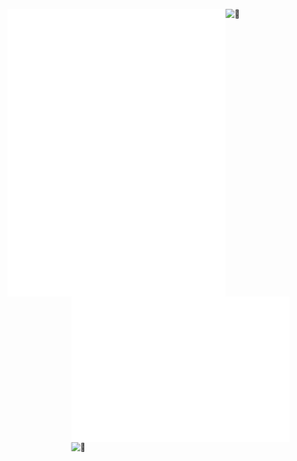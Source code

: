 
[<img align="left" width="390" alt="🦑" src="./general.svg">](#)
[<img align="right" width="390" alt="🦑" src="./medias.svg">](#)
<img align="right" width="390" height="31" alt="🦑" src="./placeholder.svg"> 

<img width="100%" height="30" alt="🦑" src="/placeholder.svg"> 
